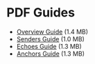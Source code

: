 # PDF Guides

- [Overview Guide](studio3-overview-guide.pdf) (1.4 MB)
- [Senders Guide](studio3-senders-guide.pdf) (1.0 MB)
- [Echoes Guide](studio3-echoes-guide.pdf) (1.3 MB)
- [Anchors Guide](studio3-anchors-guide.pdf) (1.3 MB)
